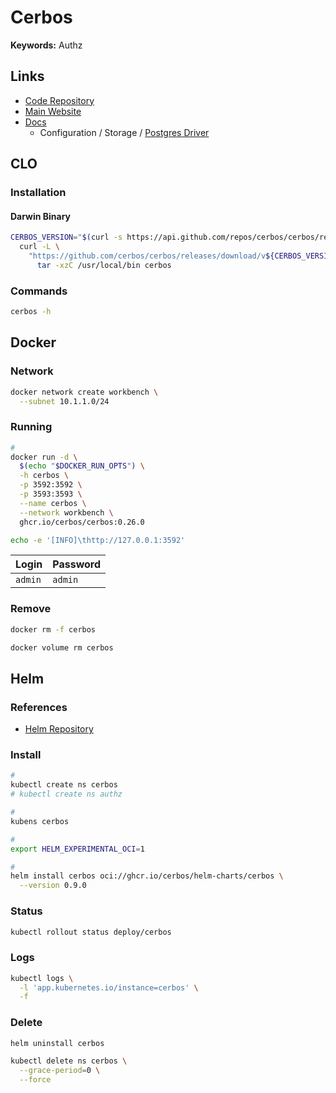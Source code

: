 # Cerbos

**Keywords:** Authz

## Links

- [Code Repository](https://github.com/cerbos/cerbos)
- [Main Website](https://cerbos.dev)
- [Docs](https://docs.cerbos.dev)
  - Configuration / Storage / [Postgres Driver](https://docs.cerbos.dev/cerbos/latest/configuration/storage.html#postgres)

## CLO

### Installation

#### Darwin Binary

```sh
CERBOS_VERSION="$(curl -s https://api.github.com/repos/cerbos/cerbos/releases/latest | grep tag_name | cut -d '"' -f 4 | tr -d 'v')"; \
  curl -L \
    "https://github.com/cerbos/cerbos/releases/download/v${CERBOS_VERSION}/cerbos_${CERBOS_VERSION}_Darwin_x86_64.tar.gz" | \
      tar -xzC /usr/local/bin cerbos
```

### Commands

```sh
cerbos -h
```

<!-- ### Usage

```sh
#
cerbos
``` -->

## Docker

### Network

```sh
docker network create workbench \
  --subnet 10.1.1.0/24
```

### Running

```sh
#
docker run -d \
  $(echo "$DOCKER_RUN_OPTS") \
  -h cerbos \
  -p 3592:3592 \
  -p 3593:3593 \
  --name cerbos \
  --network workbench \
  ghcr.io/cerbos/cerbos:0.26.0
```

```sh
echo -e '[INFO]\thttp://127.0.0.1:3592'
```

| Login   | Password |
| ------- | -------- |
| `admin` | `admin`  |

### Remove

```sh
docker rm -f cerbos

docker volume rm cerbos
```

## Helm

### References

- [Helm Repository](https://github.com/cerbos/cerbos/tree/main/deploy/charts/cerbos)

### Install

```sh
#
kubectl create ns cerbos
# kubectl create ns authz

#
kubens cerbos

#
export HELM_EXPERIMENTAL_OCI=1

#
helm install cerbos oci://ghcr.io/cerbos/helm-charts/cerbos \
  --version 0.9.0
```

<!--
kubectl port-forward \
  --address 0.0.0.0 \
  svc/monitoring-cerbos \
  8080:80
-->

### Status

```sh
kubectl rollout status deploy/cerbos
```

### Logs

```sh
kubectl logs \
  -l 'app.kubernetes.io/instance=cerbos' \
  -f
```

### Delete

```sh
helm uninstall cerbos

kubectl delete ns cerbos \
  --grace-period=0 \
  --force
```
